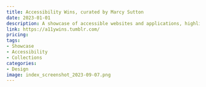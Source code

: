 ```yaml
---
title: Accessibility Wins, curated by Marcy Sutton
date: 2023-01-01
description: A showcase of accessible websites and applications, highlighting the benefits of accessible design.
link: https://a11ywins.tumblr.com/
pricing: 
tags: 
- Showcase
- Accessibility
- Collections
categories: 
- Design 
image: index_screenshot_2023-09-07.png
---
```

